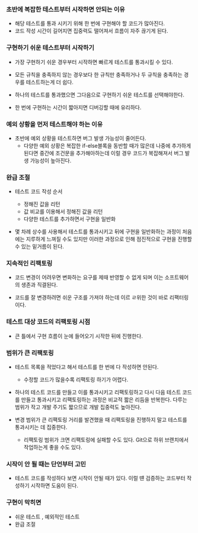 
### 초반에 복잡한 테스트부터 시작하면 안되는 이유
- 해당 테스트를 통과 시키기 위해 한 번에 구현해야 할 코드가 많아진다. 
- 코드 작성 시간이 길어지면 집중력도 떨어져서 흐름이 자주 끊기게 된다. 


### 구현하기 쉬운 테스트부터 시작하기
- 가장 구현하기 쉬운 경우부터 시작하면 빠르게 테스트를 통과시킬 수 있다. 

- 모든 규칙을 충족하지 않는 경우보다 한 규칙만 충족하거나 두 규칙을 충족하는 경우를 테스트하는게 더 쉽다. 

- 하나의 테스트를 통과했으면 그다음으로 구현하기 쉬운 테스트를 선택해야한다.
- 한 번에 구현하는 시간이 짧아지면 디버깅할 때에 유리하다. 


### 예외 상황을 먼저 테스트해야 하는 이유

- 초반에 예외 상황을 테스트하면 버그 발생 가능성이 줄어든다.
    - 다양한 예외 상황은 복잡한 if-else블록을 동반할 때가 많은데 나중에 추가하게된다면 중간에 조건문을 추가해아하는데 이럴 경우 코드가 복잡해져서 버그 발생 가능성이 높아진다.

### 완급 조절

- 테스트 코드 작성 순서
    - 정해진 값을 리턴
    - 값 비교를 이용해서 정해진 값을 리턴
    - 다양한 테스트를 추가하면서 구현을 일반화

- 몇 차례 상수를 사용해서 테스트를 통과시키고 뒤에 구현을 일반화하는 과정이 처음에는 지루하게 느껴질 수도 있지만 이러한 과정으로 인해 점진적으로 구현을 진행할 수 있는 밑거름이 된다. 


### 지속적인 리팩토링

- 코드 변경이 어려우면 변화하는 요구를 제때 반영할 수 없게 되며 이는 소프트웨어의 생존과 직결된다. 


- 코드를 잘 변경하려면 쉬운 구조를 가져야 하는데 이르 ㄹ위한 것이 바로 리팩터링이다. 

### 테스트 대상 코드의 리팩토링 시점

- 큰 틀에서 구현 흐름이 눈에 들어오기 시작한 뒤에 진행한다. 


### 범위가 큰 리팩토링

- 테스트 목록을 적었다고 해서 테스트를 한 번에 다 작성하면 안된다.
    - 수정할 코드가 많을수록 리팩토링 하기가 어렵다.

- 하나의 테스트 코드를 만들고 이를 통과시키고 리팩토링하고 다시 다음 테스트 코드를 만들고 통과시키고 리팩토링하는 과정은 비교적 짧은 리듬을 반복한다.  다루는 범위가 작고 개발 주기도 짧으므로 개발 집중력도 높아진다. 


- 변경 범위가 큰 리팩토링 거리를 발견했을 때 리팩토링을 진행하지 말고 테스트를 통과시키는 데 집중한다. 

    - 리팩토링 범위가 크면 리팩토링에 실패할 수도 있다. Git으로 하위 브랜치에서 작업하는게 좋을 수도 있다. 


### 시작이 안 될 때는 단언부터 고민

- 테스트 코드를 작성하다 보면 시작이 안될 때가 있다. 이럴 떈 검증하는 코드부터 작성하기 시작하면 도움이 된다. 

### 구현이 막히면
- 쉬운 테스트 , 예외적인 테스트
- 완급 조절